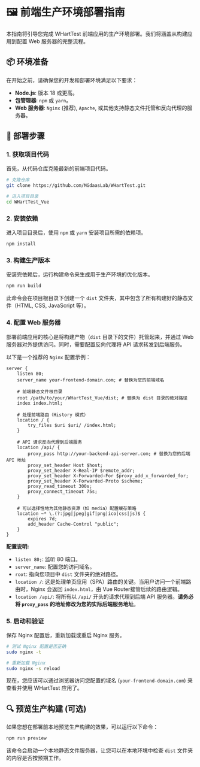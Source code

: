 # 🖼️ 前端生产环境部署指南

本指南将引导您完成 WHartTest 前端应用的生产环境部署。我们将涵盖从构建应用到配置 Web 服务器的完整流程。

## 📦 环境准备

在开始之前，请确保您的开发和部署环境满足以下要求：

- **Node.js**: 版本 18 或更高。
- **包管理器**: `npm` 或 `yarn`。
- **Web 服务器**: `Nginx` (推荐), `Apache`, 或其他支持静态文件托管和反向代理的服务器。

## 🚀 部署步骤

### 1. 获取项目代码

首先，从代码仓库克隆最新的前端项目代码。

```bash
# 克隆仓库
git clone https://github.com/MGdaasLab/WHartTest.git

# 进入项目目录
cd WHartTest_Vue
```

### 2. 安装依赖

进入项目目录后，使用 `npm` 或 `yarn` 安装项目所需的依赖项。

```bash
npm install
```

### 3. 构建生产版本

安装完依赖后，运行构建命令来生成用于生产环境的优化版本。

```bash
npm run build
```

此命令会在项目根目录下创建一个 `dist` 文件夹，其中包含了所有构建好的静态文件（HTML, CSS, JavaScript 等）。

### 4. 配置 Web 服务器

部署前端应用的核心是将构建产物（`dist` 目录下的文件）托管起来，并通过 Web 服务器对外提供访问。同时，需要配置反向代理将 API 请求转发到后端服务。

以下是一个推荐的 `Nginx` 配置示例：

```nginx
server {
    listen 80;
    server_name your-frontend-domain.com; # 替换为您的前端域名

    # 前端静态文件根目录
    root /path/to/your/WHartTest_Vue/dist; # 替换为 dist 目录的绝对路径
    index index.html;

    # 处理前端路由（History 模式）
    location / {
        try_files $uri $uri/ /index.html;
    }

    # API 请求反向代理到后端服务
    location /api/ {
        proxy_pass http://your-backend-api-server.com; # 替换为您的后端 API 地址
        proxy_set_header Host $host;
        proxy_set_header X-Real-IP $remote_addr;
        proxy_set_header X-Forwarded-For $proxy_add_x_forwarded_for;
        proxy_set_header X-Forwarded-Proto $scheme;
        proxy_read_timeout 300s;
        proxy_connect_timeout 75s;
    }

    # 可以选择性地为其他静态资源（如 media）配置缓存策略
    location ~* \.(?:jpg|jpeg|gif|png|ico|css|js)$ {
        expires 7d;
        add_header Cache-Control "public";
    }
}
```

**配置说明:**

- `listen 80;`: 监听 80 端口。
- `server_name`: 配置您的访问域名。
- `root`: 指向您项目中 `dist` 文件夹的绝对路径。
- `location /`: 这是处理单页应用（SPA）路由的关键。当用户访问一个前端路由时，Nginx 会返回 `index.html`，由 Vue Router接管后续的路由逻辑。
- `location /api/`: 将所有以 `/api/` 开头的请求代理到后端 API 服务器。**请务必将 `proxy_pass` 的地址修改为您的实际后端服务地址**。

### 5. 启动和验证

保存 Nginx 配置后，重新加载或重启 Nginx 服务。

```bash
# 测试 Nginx 配置是否正确
sudo nginx -t

# 重新加载 Nginx
sudo nginx -s reload
```

现在，您应该可以通过浏览器访问您配置的域名 (`your-frontend-domain.com`) 来查看并使用 WHartTest 应用了。

## 🔍 预览生产构建 (可选)

如果您想在部署前本地预览生产构建的效果，可以运行以下命令：

```bash
npm run preview
```

该命令会启动一个本地静态文件服务器，让您可以在本地环境中检查 `dist` 文件夹的内容是否按预期工作。
